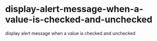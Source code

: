 # display-alert-message-when-a-value-is-checked-and-unchecked
display alert message when a value is checked and unchecked 
